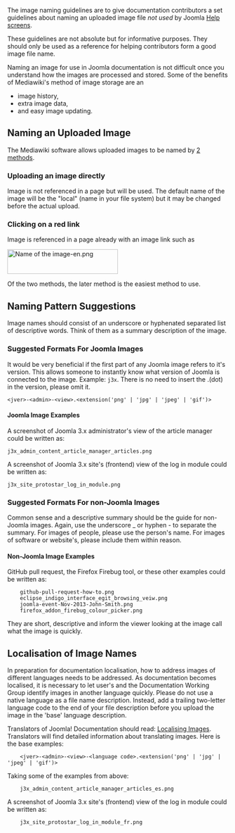 <!-- Filename: JDOC:Image_naming_guidelines / Display title: Image naming guidelines -->

The image naming guidelines are to give documentation contributors a set
guidelines about naming an uploaded image file *not used* by Joomla
[Help screens](https://docs.joomla.org/Help_screens "Help screens").

These guidelines are not absolute but for informative purposes. They
should only be used as a reference for helping contributors form a good
image file name.

Naming an image for use in Joomla documentation is not difficult once
you understand how the images are processed and stored. Some of the
benefits of Mediawiki's method of image storage are an

- image history,
- extra image data,
- and easy image updating.

## Naming an Uploaded Image

The Mediawiki software allows uploaded images to be named by [2
methods](https://docs.joomla.org/JHelp:Image_uploading "JHelp:Image uploading").

### Uploading an image directly

Image is not referenced in a page but will be used. The default name of
the image will be the "local" (name in your file system) but it may be
changed before the actual upload.

### Clicking on a red link

Image is referenced in a page already with an image link such as

<img src="https://docs.joomla.org/images/f/fb/Name_of_the_image-en.png"
class="thumbborder" decoding="async" data-file-width="252"
data-file-height="56" width="252" height="56"
alt="Name of the image-en.png" />

Of the two methods, the later method is the easiest method to use.

## Naming Pattern Suggestions

Image names should consist of an underscore or hyphenated separated list
of descriptive words. Think of them as a summary description of the
image.

### Suggested Formats For Joomla Images

It would be very beneficial if the first part of any Joomla image refers
to it's version. This allows someone to instantly know what version of
Joomla is connected to the image. Example: `j3x`. There is no need to
insert the .(dot) in the version, please omit it.

```text
<jver>-<admin>-<view>.<extension('png' | 'jpg' | 'jpeg' | 'gif')>
``````

#### Joomla Image Examples

A screenshot of Joomla 3.x administrator's view of the article manager
could be written as:

```text
j3x_admin_content_article_manager_articles.png
```

A screenshot of Joomla 3.x site's (frontend) view of the log in module
could be written as:

```text
j3x_site_protostar_log_in_module.png
```

### Suggested Formats For non-Joomla Images

Common sense and a descriptive summary should be the guide for
non-Joomla images. Again, use the underscore \_ or hyphen - to separate
the summary. For images of people, please use the person's name. For
images of software or website's, please include them within reason.

#### Non-Joomla Image Examples

GitHub pull request, the Firefox Firebug tool, or these other examples
could be written as:

```text
    github-pull-request-how-to.png
    eclipse_indigo_interface_egit_browsing_veiw.png
    joomla-event-Nov-2013-John-Smith.png
    firefox_addon_firebug_colour_picker.png
```

They are short, descriptive and inform the viewer looking at the image
call what the image is quickly.

## Localisation of Image Names

In preparation for documentation localisation, how to address images of
different languages needs to be addressed. As documentation becomes
localised, it is necessary to let user's and the Documentation Working
Group identify images in another language quickly. Please do not use a
native language as a file name description. Instead, add a trailing
two-letter language code to the end of your file description before you
upload the image in the 'base' language description.

Translators of Joomla! Documentation should read: [Localising
Images](https://docs.joomla.org/JDOC:Localising_Images "Special:MyLanguage/JDOC:Localising Images").
Translators will find detailed information about translating images.
Here is the base examples:

```text
    <jver>-<admin>-<view>-<language code>.<extension('png' | 'jpg' | 'jpeg' | 'gif')>
```
Taking some of the examples from above:

```text
    j3x_admin_content_article_manager_articles_es.png
```

A screenshot of Joomla 3.x site's (frontend) view of the log in module
could be written as:

```text
    j3x_site_protostar_log_in_module_fr.png
```
